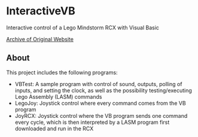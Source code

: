 # InteractiveVB
Interactive control of a Lego Mindstorm RCX with Visual Basic

[Archive of Original Website](https://web.archive.org/web/20060331013416/http://www.medewerker.hro.nl/kemjt/)

## About
This project includes the following programs:
* VBTest:  A sample program with control of sound, outputs, polling of inputs, and setting the clock, as well as the possibility testing/executing Lego Assembly (LASM) commands
* LegoJoy:  Joystick control where every command comes from the VB program
* JoyRCX:  Joystick control where the VB program sends one command every cycle, which is then interpreted by a LASM program first downloaded and run in the RCX
